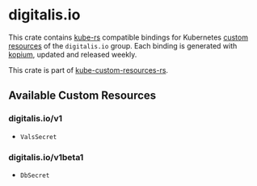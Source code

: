 <!--
SPDX-FileCopyrightText: The kube-custom-resources-rs Authors
SPDX-License-Identifier: 0BSD
 -->

# digitalis.io

This crate contains [kube-rs](https://kube.rs/) compatible bindings for Kubernetes [custom resources](https://kubernetes.io/docs/tasks/extend-kubernetes/custom-resources/custom-resource-definitions/) of the `digitalis.io` group. Each binding is generated with [kopium](https://github.com/kube-rs/kopium), updated and released weekly.

This crate is part of [kube-custom-resources-rs](https://github.com/metio/kube-custom-resources-rs).

## Available Custom Resources

### digitalis.io/v1
- `ValsSecret`
### digitalis.io/v1beta1
- `DbSecret`
